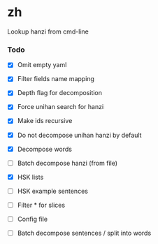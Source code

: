 # zh
Lookup hanzi from cmd-line

### Todo

- [x] Omit empty yaml
- [x] Filter fields name mapping
- [x] Depth flag for decomposition
- [x] Force unihan search for hanzi
- [x] Make ids recursive
- [x] Do not decompose unihan hanzi by default
- [x] Decompose words
- [ ] Batch decompose hanzi (from file)
- [x] HSK lists
- [ ] HSK example sentences
- [ ] Filter * for slices
- [ ] Config file
- [ ] Batch decompose sentences / split into words


